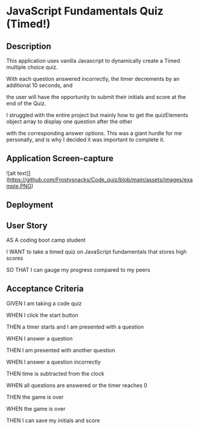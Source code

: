 # JavaScript Fundamentals Quiz (Timed!)

## Description

This application uses vanilla Javascript to dynamically create a Timed multiple choice quiz.

With each question answered incorrectly, the timer decrements by an additional 10 seconds, and

the user will have the opportunity to submit their initials and score at the end of the Quiz.

I struggled with the entire project but mainly how to get the quizElements object array to display one question after the other

with the corresponding answer options. This was a giant hurdle for me personally, and is why I decided it was important to complete it.

## Application Screen-capture

![alt text]](https://github.com/Frostysnacks/Code_quiz/blob/main/assets/images/example.PNG)



## Deployment




## User Story

AS A coding boot camp student

I WANT to take a timed quiz on JavaScript fundamentals that stores high scores

SO THAT I can gauge my progress compared to my peers

## Acceptance Criteria

GIVEN I am taking a code quiz

WHEN I click the start button

THEN a timer starts and I am presented with a question

WHEN I answer a question

THEN I am presented with another question

WHEN I answer a question incorrectly

THEN time is subtracted from the clock

WHEN all questions are answered or the timer reaches 0

THEN the game is over

WHEN the game is over

THEN I can save my initials and score
